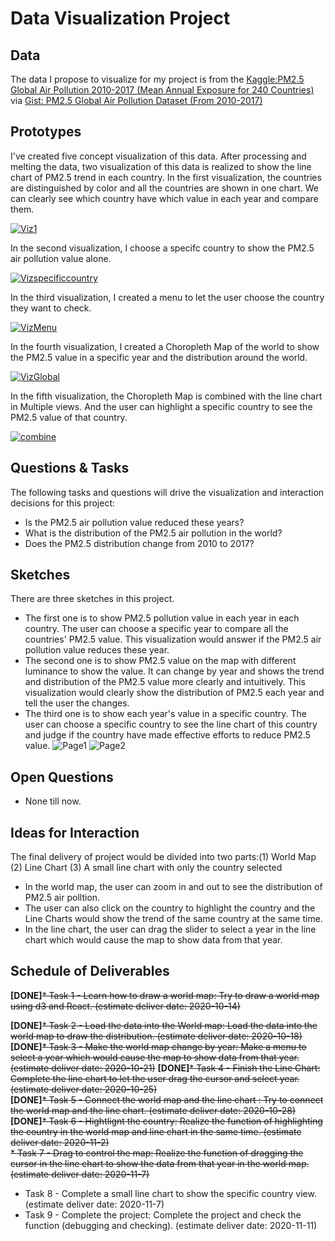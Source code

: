# Data Visualization Project

## Data

The data I propose to visualize for my project is from the [Kaggle:PM2.5 Global Air Pollution 2010-2017 (Mean Annual Exposure for 240 Countries)](https://www.kaggle.com/kweinmeister/pm25-global-air-pollution-20102017) via  [Gist: PM2.5 Global Air Pollution Dataset (From 2010-2017)](https://gist.github.com/rioto9858/169d0de7a0e01e996ece1be53b1b79b9)

## Prototypes

I've created five concept visualization of this data. After processing and melting the data, two visualization of this data is realized to show the line chart of PM2.5 trend in each country.
In the first visualization, the countries are distinguished by color and all the countries are shown in one chart. We can clearly see which country have which value in each year and compare them.

[![Viz1](https://user-images.githubusercontent.com/49369552/94346090-5c13df80-fff8-11ea-9190-8db518ded736.png)](https://vizhub.com/rioto9858/b2a7232644da4eb18c2fb6ed690ef5b9)

In the second visualization, I choose a specifc country to show the PM2.5 air pollution value alone.

[![Vizspecificcountry](https://user-images.githubusercontent.com/49369552/94346277-7e5a2d00-fff9-11ea-9af3-62bef204e1b3.png)](https://vizhub.com/rioto9858/2d180c90d21148f9a241ffa110670845)

In the third visualization, I created a menu to let the user choose the country they want to check.

[![VizMenu](https://user-images.githubusercontent.com/49369552/95296371-ae4dcf80-0846-11eb-91f7-dabfee2f21f2.png)](https://vizhub.com/rioto9858/ecaaddfb735345189bd28722a3167731)

In the fourth visualization, I created a Choropleth Map of the world to show the PM2.5 value in a specific year and the distribution around the world.

[![VizGlobal](https://user-images.githubusercontent.com/49369552/95713455-94d8c900-0c34-11eb-9010-f0df4fce0599.png)](https://vizhub.com/rioto9858/8b93000aebda4b828985a428d19edade)

In the fifth visualization, the Choropleth Map is combined with the line chart in Multiple views. And the user can highlight a specific country to see the PM2.5 value of that country.

[![combine](https://user-images.githubusercontent.com/49369552/97065319-967e8700-157a-11eb-8e97-760957284542.png)](https://vizhub.com/rioto9858/a7f67ce64d59425dbe8c69dae9c2e5d9)


## Questions & Tasks

The following tasks and questions will drive the visualization and interaction decisions for this project:

 * Is the PM2.5 air pollution value reduced these years?
 * What is the distribution of the PM2.5 air pollution in the world? 
 * Does the PM2.5 distribution change from 2010 to 2017?

## Sketches

There are three sketches in this project.
* The first one is to show PM2.5 pollution value in each year in each country. The user can choose a specific year to compare all the countries' PM2.5 value. This visualization would answer if the PM2.5 air pollution value reduces these year.
* The second one is to show PM2.5 value on the map with different luminance to show the value. It can change by year and shows the trend and distribution of the PM2.5 value more clearly and intuitively. This visualization would clearly show the distribution of PM2.5 each year and tell the user the changes.
* The third one is to show each year's value in a specific country. The user can choose a specific country to see the line chart of this country and judge if the country have made effective efforts to reduce PM2.5 value.
![Page1](https://user-images.githubusercontent.com/49369552/94345692-caa36e00-fff5-11ea-8726-27dab6693e54.jpg)
![Page2](https://user-images.githubusercontent.com/49369552/94345964-6e414e00-fff7-11ea-8fc9-2d728157a3b5.jpg)

## Open Questions

* None till now.

## Ideas for Interaction

The final delivery of project would be divided into two parts:(1) World Map (2) Line Chart (3) A small line chart with only the country selected
* In the world map, the user can zoom in and out to see the distribution of PM2.5 air polltion.
* The user can also click on the country to highlight the country and the Line Charts would show the trend of the same country at the same time.
* In the line chart, the user can drag the slider to select a year in the line chart which would cause the map to show data from that year.

## Schedule of Deliverables
      
**[DONE]**~~* Task 1 - Learn how to draw a world map: Try to draw a world map using d3 and React.  (estimate deliver date: 2020-10-14)~~

**[DONE]**~~* Task 2 - Load the data into the World map: Load the data into the world map to draw the distribution.  (estimate deliver date: 2020-10-18)~~  
**[DONE]**~~* Task 3 - Make the world map change by year: Make a menu to select a year which would cause the map to show data from that year.  (estimate deliver date: 2020-10-21)~~
**[DONE]**~~* Task 4 - Finish the Line Chart: Complete the line chart to let the user drag the cursor and select year.  (estimate deliver date: 2020-10-25)~~  
**[DONE]**~~* Task 5 - Connect the world map and the line chart : Try to connect the world map and the line chart.  (estimate deliver date: 2020-10-28)~~  
**[DONE]**~~* Task 6 - Hightlignt the country: Realize the function of highlighting the country in the world map and line chart in the same time. (estimate deliver date: 2020-11-2)~~   
~~* Task 7 - Drag to control the map: Realize the function of dragging the cursor in the line chart to show the data from that year in the world map.  (estimate deliver date: 2020-11-7)~~
* Task 8 - Complete a small line chart to show the specific country view.(estimate deliver date: 2020-11-7)  
* Task 9 - Complete the project: Complete the project and check the function (debugging and checking).  (estimate deliver date: 2020-11-11)  

